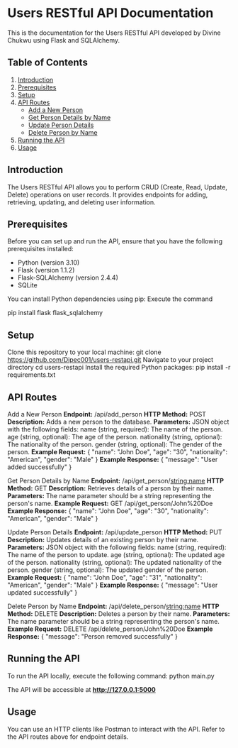 # Users RESTful API Documentation

This is the documentation for the Users RESTful API developed by Divine Chukwu using Flask and SQLAlchemy.

## Table of Contents

1. [Introduction](#introduction)
2. [Prerequisites](#prerequisites)
3. [Setup](#setup)
4. [API Routes](#api-routes)
   - [Add a New Person](#add-a-new-person)
   - [Get Person Details by Name](#get-person-details-by-name)
   - [Update Person Details](#update-person-details)
   - [Delete Person by Name](#delete-person-by-name)
5. [Running the API](#running-the-api)
6. [Usage](#usage)


## Introduction

The Users RESTful API allows you to perform CRUD (Create, Read, Update, Delete) operations on user records. It provides endpoints for adding, retrieving, updating, and deleting user information.

## Prerequisites

Before you can set up and run the API, ensure that you have the following prerequisites installed:

- Python (version 3.10)
- Flask (version 1.1.2)
- Flask-SQLAlchemy (version 2.4.4)
- SQLite

You can install Python dependencies using pip:
Execute the command

pip install flask flask_sqlalchemy

## Setup

Clone this repository to your local machine:
git clone https://github.com/Dipec001/users-restapi.git
Navigate to your project directory
cd users-restapi
Install the required Python packages:
pip install -r requirements.txt



## API Routes
Add a New Person
**Endpoint:** /api/add_person
**HTTP Method:** POST
**Description:** Adds a new person to the database.
**Parameters:** JSON object with the following fields:
name (string, required): The name of the person.
age (string, optional): The age of the person.
nationality (string, optional): The nationality of the person.
gender (string, optional): The gender of the person.
**Example Request:**
{
  "name": "John Doe",
  "age": "30",
  "nationality": "American",
  "gender": "Male"
}
**Example Response:**
{
  "message": "User added successfully"
}

Get Person Details by Name
**Endpoint:** /api/get_person/<string:name>
**HTTP Method:** GET
**Description:** Retrieves details of a person by their name.
**Parameters:** The name parameter should be a string representing the person's name.
**Example Request:**
GET /api/get_person/John%20Doe
**Example Response:**
{
  "name": "John Doe",
  "age": "30",
  "nationality": "American",
  "gender": "Male"
}


Update Person Details
**Endpoint:** /api/update_person
**HTTP Method:** PUT
**Description:** Updates details of an existing person by their name.
**Parameters:** JSON object with the following fields:
name (string, required): The name of the person to update.
age (string, optional): The updated age of the person.
nationality (string, optional): The updated nationality of the person.
gender (string, optional): The updated gender of the person.
**Example Request:**
{
  "name": "John Doe",
  "age": "31",
  "nationality": "American",
  "gender": "Male"
}
**Example Response:**
{
  "message": "User updated successfully"
}


Delete Person by Name
**Endpoint:** /api/delete_person/<string:name>
**HTTP Method:** DELETE
**Description:** Deletes a person by their name.
**Parameters:** The name parameter should be a string representing the person's name.
**Example Request:**
DELETE /api/delete_person/John%20Doe
**Example Response:**
{
  "message": "Person removed successfully"
}


## Running the API
To run the API locally, execute the following command:
python main.py

The API will be accessible at **http://127.0.0.1:5000**

## Usage
You can use an HTTP clients like Postman to interact with the API. Refer to the API routes above for endpoint details.



